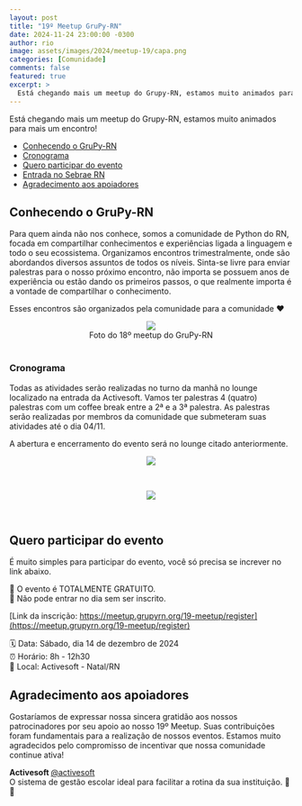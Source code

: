 ```yaml
---
layout: post
title: "19º Meetup GruPy-RN"
date: 2024-11-24 23:00:00 -0300
author: rio
image: assets/images/2024/meetup-19/capa.png
categories: [Comunidade]
comments: false
featured: true
excerpt: >
  Está chegando mais um meetup do Grupy-RN, estamos muito animados para mais um encontro. Vamos ter muitas novidades.
---
```


Está chegando mais um meetup do Grupy-RN, estamos muito animados para mais um
encontro!

- [Conhecendo o GruPy-RN](#conhecendo-o-grupy-rn)
- [Cronograma](#cronograma)
- [Quero participar do evento](#quero-participar-do-evento)
- [Entrada no Sebrae RN](#entrada-no-sebrae-rn)
- [Agradecimento aos apoiadores](#agradecimento-aos-apoiadores)

## Conhecendo o GruPy-RN

Para quem ainda não nos conhece, somos a comunidade de Python do RN, focada em
compartilhar conhecimentos e experiências ligada a linguagem e todo o seu
ecossistema. Organizamos encontros trimestralmente, onde são abordandos diversos assuntos
de todos os níveis. Sinta-se livre para enviar palestras para o nosso próximo
encontro, não importa se possuem anos de experiência ou estão dando os primeiros
passos, o que realmente importa é a vontade de compartilhar o conhecimento.

Esses encontros são organizados pela comunidade para a comunidade ❤️

<div style="text-align:center">
    <img src="{{ site.baseurl }}/assets/images/2024/meetup-18/capa-evento.jpg"/>
    <figcaption>Foto do 18º meetup do GruPy-RN</figcaption>
</div>
<br>

### Cronograma

Todas as atividades serão realizadas no turno da manhã no lounge localizado na entrada da Activesoft. Vamos ter palestras 4 (quatro) palestras com um coffee break entre a 2ª e a 3ª palestra. As palestras serão realizadas por membros da comunidade que submeteram suas atividades até o dia 04/11.

A abertura e encerramento do evento será no lounge citado anteriormente.


<div style="text-align:center">
    <img src="{{ site.baseurl }}/assets/images/2024/meetup-19/programacao-1.png"/>
    <p>&nbsp;</p>
    <img src="{{ site.baseurl }}/assets/images/2024/meetup-19/programacao-2.png"/>
    <p>&nbsp;</p>
</div>

## Quero participar do evento

É muito simples para participar do evento, você só precisa se increver no link
abaixo.

📢 O evento é TOTALMENTE GRATUITO.
<br>
🚫 Não pode entrar no dia sem ser inscrito.
<br>

[Link da inscrição: https://meetup.grupyrn.org/19-meetup/register](https://meetup.grupyrn.org/19-meetup/register)

🗓️ Data: Sábado, dia 14 de dezembro de 2024
<br>
⏰ Horário: 8h - 12h30
<br>
📍 Local: Activesoft - Natal/RN
<br>

## Agradecimento aos apoiadores

Gostaríamos de expressar nossa sincera gratidão aos nossos patrocinadores por seu apoio ao nosso 19º Meetup. Suas contribuições foram fundamentais para a realização de nossos eventos. Estamos muito agradecidos pelo compromisso de incentivar que nossa comunidade continue ativa!

<b>Activesoft </b>
[@activesoft](https://www.instagram.com/metropoleparque/)
<br>
O sistema de gestão escolar ideal para facilitar a rotina da sua instituição.     💙🧡 <br>